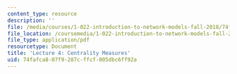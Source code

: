 ```yaml
---
content_type: resource
description: ''
file: /media/courses/1-022-introduction-to-network-models-fall-2018/74fafca807f9287cffcf005dbc6ff92a_MIT1_022F18_lec4.pdf
file_location: /coursemedia/1-022-introduction-to-network-models-fall-2018/74fafca807f9287cffcf005dbc6ff92a_MIT1_022F18_lec4.pdf
file_type: application/pdf
resourcetype: Document
title: 'Lecture 4: Centrality Measures'
uid: 74fafca8-07f9-287c-ffcf-005dbc6ff92a
---
```

